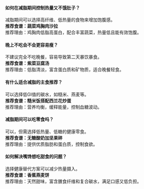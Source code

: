 #### 如何在减脂期间控制热量又不饿肚子？
减脂期间可以选择高纤维、低热量的食物来增加饱腹感。  
**推荐食谱：蔬菜鸡胸肉沙拉**  
推荐理由：鸡胸肉低脂高蛋白，配合丰富蔬菜，热量低且能有效饱腹。

#### 晚上不吃会不会更容易瘦？
不建议完全不吃晚餐，容易导致第二天暴饮暴食。  
**推荐食谱：紫菜豆腐汤**  
推荐理由：低脂清淡，富含蛋白质和矿物质，适合晚餐轻食。

#### 有什么适合减脂的主食推荐？
可以选择低GI值的碳水，如糙米、燕麦等。  
**推荐食谱：糙米饭搭配西兰花炒蛋**  
推荐理由：营养均衡，缓释能量，控制血糖波动。

#### 减脂期间可以吃零食吗？
可以，但需选择低热量、低糖的健康零食。  
**推荐食谱：无糖酸奶加坚果碎**  
推荐理由：提供优质脂肪和蛋白质，控制食欲。

#### 如何解决嘴馋想吃甜食的问题？
选择健康替代方案可以减少热量摄入。  
**推荐食谱：香蕉燕麦饼**  
推荐理由：天然甜味，富含膳食纤维和复合碳水，满足口感又低负担。
